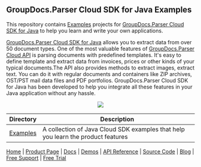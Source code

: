 ## GroupDocs.Parser Cloud SDK for Java Examples

This repository contains [Examples](Examples) projects for [GroupDocs.Parser Cloud SDK for Java](https://products.groupdocs.cloud/parser/java) to help you learn and write your own applications.

[GroupDocs.Parser Cloud SDK for Java](https://products.groupdocs.cloud/parser/java) allows you to extract data from over 50 document types. One of the most valuable features of [GroupDocs.Parser Cloud API](https://products.groupdocs.cloud/parser) is parsing documents with predefined templates. It's easy to define template and extract data from invoices, prices or other kinds of your typical documents.The API also provides methods to extract images, extract text. You can do it with regular documents and containers like ZIP archives, OST/PST mail data files and PDF portfolios. GroupDocs.Parser Cloud SDK for Java has been developed to help you integrate all these features in your Java application without any hassle.

<p align="center">

  <a title="Download complete GroupDocs.Parser Cloud SDK Examples for Java source code" href="https://github.com/groupdocs-parser-cloud/groupdocs-parser-cloud-java-samples/archive/master.zip">
	<img src="https://raw.github.com/AsposeExamples/java-examples-dashboard/master/images/downloadZip-Button-Large.png" />
  </a>
</p>

Directory | Description
--------- | -----------
[Examples](Examples)  | A collection of Java Cloud SDK examples that help you learn the product features

[Home](https://www.groupdocs.cloud/) | [Product Page](https://products.groupdocs.cloud/parser/java) | [Docs](https://docs.groupdocs.cloud/parser/) | [Demos](https://products.groupdocs.app/parser/family) | [API Reference](https://apireference.groupdocs.cloud/parser/) | [Source Code](https://github.com/groupdocs-parser-cloud/groupdocs-parser-cloud-java) | [Blog](https://blog.groupdocs.cloud/category/parser/) | [Free Support](https://forum.groupdocs.cloud/c/parser) | [Free Trial](https://purchase.groupdocs.cloud/trial)
